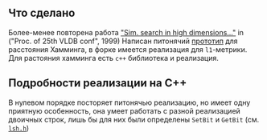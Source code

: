 
## Что сделано

Более-менее повторена работа ["Sim. search in high dimensions..."](http://www.vldb.org/conf/1999/P49.pdf) in ("Proc. of 25th VLDB conf", 1999)
Написан питонячий [прототип](https://github.com/nkdhny/lsh/blob/master/etc/hamming.py) для расстояния Хамминга, в форке имеется реализация для `l1`-метрики. Для растояния хамминга есть `c++` библиотека и реализация.

## Подробности реализации на C++

В нулевом порядке посторяет питонячью реализацию, но имеет одну приятную особенность, она умеет работать с разной реализацией двоичных строк, лишь бы для них были определены `SetBit`  и `GetBit` (см. [`lsh.h`](https://github.com/nkdhny/lsh/blob/master/include/binarystring.h))
